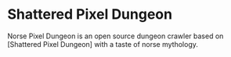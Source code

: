 # Shattered Pixel Dungeon


Norse Pixel Dungeon is an open source dungeon crawler based on [Shattered Pixel Dungeon] with a taste of norse mythology.